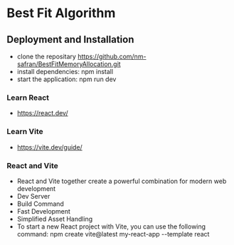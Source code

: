 # Best Fit Algorithm

## Deployment and Installation

- clone the repositary https://github.com/nm-safran/BestFitMemoryAllocation.git
- install dependencies: npm install
- start the application: npm run dev

### Learn React
- https://react.dev/

### Learn Vite
- https://vite.dev/guide/

### React and Vite

- React and Vite together create a powerful combination for modern web development
- Dev Server
- Build Command
- Fast Development
- Simplified Asset Handling
- To start a new React project with Vite, you can use the following command: npm create vite@latest my-react-app --template react

